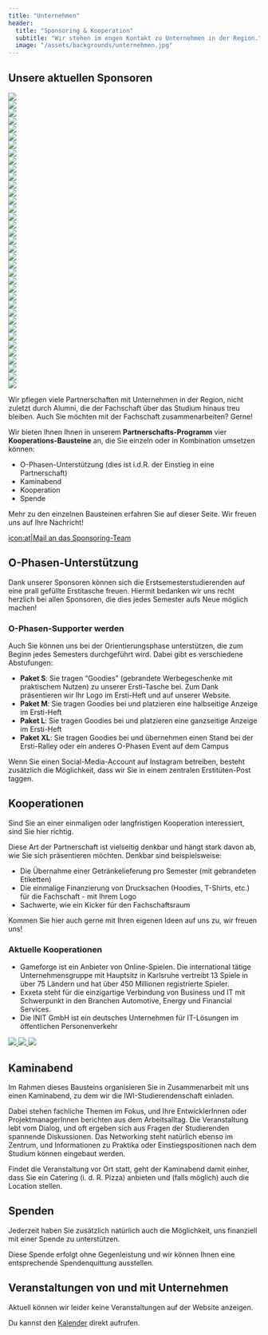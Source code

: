 ```yaml
---
title: "Unternehmen"
header:
  title: "Sponsoring & Kooperation"
  subtitle: "Wir stehen im engen Kontakt zu Unternehmen in der Region."
  image: "/assets/backgrounds/unternehmen.jpg"
---
```


## Unsere aktuellen Sponsoren

<div id='sponsoren' class="grid grid-cols-2 md:grid-cols-3 lg:grid-cols-4 gap-10 my-10">
    <div class="inline-grid content-center place-content-center">
        <a class="flex justify-center items-center" target="_blank" href="https://www.aidshilfe-karlsruhe.de">
            <img src="/images/unternehmen/aidshilfe.jpg"></img>
        </a>
    </div>
    <div class="inline-grid content-center place-content-center">
        <a class="flex justify-center items-center" target="_blank" href="https://amiconsult.de">
            <img src="/images/unternehmen/amiconsult.png"></img>
        </a>
    </div>
    <div class="inline-grid content-center place-content-center">
        <a class="flex justify-center items-center" target="_blank" href="https://www.blb-karlsruhe.de/">
            <img src="/images/unternehmen/blb.png"></img>
        </a>
    </div>
    <div class="inline-grid content-center place-content-center">
        <a class="flex justify-center items-center" target="_blank" href="https://www.instagram.com/bockaufkarlsruhe">
            <img src="/images/unternehmen/bockaufkarlsruhe.png"></img>
        </a>
    </div>
    <div class="inline-grid content-center place-content-center">
        <a class="flex justify-center items-center" target="_blank" href="https://bonding.de">
            <img src="/images/unternehmen/bonding.png"></img>
        </a>
    </div>
    <div class="inline-grid content-center place-content-center">
        <a class="flex justify-center items-center" target="_blank" href="https://www.breuninger.com/de/">
            <img src="/images/unternehmen/breuninger.png"></img>
        </a>
    </div>
    <div class="inline-grid content-center place-content-center">
        <a class="flex justify-center items-center" target="_blank" href="https://www.capgemini.com/de-de/karriere/">
            <img src="/images/unternehmen/capgemini.png"></img>
        </a>
    </div>
    <div class="inline-grid content-center place-content-center">
        <a class="flex justify-center items-center" target="_blank" href="https://carlundcarla.de/">
            <img src="/images/unternehmen/carla-carla.png"></img>
        </a>
    </div>
    <div class="inline-grid content-center place-content-center">
        <a class="flex justify-center items-center" target="_blank" href="https://www.cas-mitgestalter.de/jobs/">
            <img src="/images/unternehmen/cas.png"></img>
        </a>
    </div>
    <div class="inline-grid content-center place-content-center">
        <a class="flex justify-center items-center" target="_blank" href="https://www.cgi.com">
            <img src="/images/unternehmen/cgi.png"></img>
        </a>
    </div>
    <div class="inline-grid content-center place-content-center">
        <a class="flex justify-center items-center" target="_blank" href="https://www.cyberforum.de">
            <img src="/images/unternehmen/cyberforum.png"></img>
        </a>
    </div>
    <div class="inline-grid content-center place-content-center">
        <a class="flex justify-center items-center" target="_blank" href="https://www.dm-jobs.com/dmTECH">
            <img src="/images/unternehmen/dmtech.jpg"></img>
        </a>
    </div>
    <div class="inline-grid content-center place-content-center">
        <a class="flex justify-center items-center" target="_blank" href="https://www.drucksofa.de/">
            <img src="/images/unternehmen/drucksofa.png"></img>
        </a>
    </div>
    <div class="inline-grid content-center place-content-center">
        <a class="flex justify-center items-center" target="_blank" href="https://exxeta.com/karriere">
            <img src="/images/unternehmen/exxeta.png"></img>
        </a>
    </div>
    <div class="inline-grid content-center place-content-center">
        <a class="flex justify-center items-center" target="_blank" href="https://www.ferchau.com/de/de/bewerber/karriere">
            <img src="/images/unternehmen/ferchau.png"></img>
        </a>
    </div>
    <div class="inline-grid content-center place-content-center">
        <a class="flex justify-center items-center" target="_blank" href="https://fit-in.de">
            <img src="/images/unternehmen/fitin.png"></img>
        </a>
    </div>
    <div class="inline-grid content-center place-content-center">
        <a class="flex justify-center items-center" target="_blank" href="https://gameforge.com">
            <img src="/images/unternehmen/gameforge.png"></img>
        </a>
    </div>
    <div class="inline-grid content-center place-content-center">
        <a class="flex justify-center items-center" target="_blank" href="https://www.initse.com/dede/home/">
            <img src="/images/unternehmen/init.jpg"></img>
        </a>
    </div>
    <div class="inline-grid content-center place-content-center">
        <a class="flex justify-center items-center" target="_blank" href="https://www.inovex.de/en/">
            <img src="/images/unternehmen/inovex.png"></img>
        </a>
    </div>
    <div class="inline-grid content-center place-content-center">
        <a class="flex justify-center items-center" target="_blank" href="https://www.interflex.de">
            <img src="/images/unternehmen/interflex.png"></img>
        </a>
    </div>
    <div class="inline-grid content-center place-content-center">
        <a class="flex justify-center items-center" target="_blank" href="https://www.it-economics.de/karriere/stellenanzeigen">
            <img src="/images/unternehmen/it-economics.png"></img>
        </a>
    </div>
    <div class="inline-grid content-center place-content-center">
        <a class="flex justify-center items-center" target="_blank" href="https://www.itscope.com">
            <img src="/images/unternehmen/itscope.png"></img>
        </a>
    </div>
    <div class="inline-grid content-center place-content-center">
        <a class="flex justify-center items-center" target="_blank" href="https://www.kleiberit.com">
            <img src="/images/unternehmen/kleiberit.png"></img>
        </a>
    </div>
    <div class="inline-grid content-center place-content-center">
        <a class="flex justify-center items-center" target="_blank" href="https://www.kleiberit.com">
            <img src="/images/unternehmen/letsdev.png"></img>
        </a>
    </div>
    <div class="inline-grid content-center place-content-center">
        <a class="flex justify-center items-center" target="_blank" href="https://www.moninger.de">
            <img src="/images/unternehmen/moninger.png"></img>
        </a>
    </div>
    <div class="inline-grid content-center place-content-center">
        <a class="flex justify-center items-center" target="_blank" href="https://netzstrategen.com">
            <img src="/images/unternehmen/netzstrategen.png"></img>
        </a>
    </div>
    <div class="inline-grid content-center place-content-center">
        <a class="flex justify-center items-center" target="_blank" href="https://server.nitrado.net">
            <img src="/images/unternehmen/nitrado.png"></img>
        </a>
    </div>
    <div class="inline-grid content-center place-content-center">
        <a class="flex justify-center items-center" target="_blank" href="https://objektkultur.de">
            <img src="/images/unternehmen/objektkultur.png"></img>
        </a>
    </div>
    <div class="inline-grid content-center place-content-center">
        <a class="flex justify-center items-center" target="_blank" href="https://technology.salt-and-pepper.eu">
            <img src="/images/unternehmen/saltandpepper.png"></img>
        </a>
    </div>
    <div class="inline-grid content-center place-content-center">
        <a class="flex justify-center items-center" target="_blank" href="https://www.seeburger.com">
            <img src="/images/unternehmen/seeburger.png"></img>
        </a>
    </div>
    <div class="inline-grid content-center place-content-center">
        <a class="flex justify-center items-center" target="_blank" href="https://getvamos.app/">
            <img src="/images/unternehmen/siptogether.png"></img>
        </a>
    </div>
    <div class="inline-grid content-center place-content-center">
        <a class="flex justify-center items-center" target="_blank" href="https://smateso.com/">
            <img src="/images/unternehmen/smateso.jpg"></img>
        </a>
    </div>
    <div class="inline-grid content-center place-content-center">
        <a class="flex justify-center items-center" target="_blank" href="https://www.springer.com">
            <img src="/images/unternehmen/springer.png"></img>
        </a>
    </div>
    <div class="inline-grid content-center place-content-center">
        <a class="flex justify-center items-center" target="_blank" href="https://studidruck-copyshop.de">
            <img src="/images/unternehmen/studidruck.png"></img>
        </a>
    </div>
    <div class="inline-grid content-center place-content-center">
        <a class="flex justify-center items-center" target="_blank" href="https://www.utb.de">
            <img src="/images/unternehmen/utb.png"></img>
        </a>
    </div>
    <div class="inline-grid content-center place-content-center">
        <a class="flex justify-center items-center" target="_blank" href="https://www.vector.com">
            <img src="/images/unternehmen/vector.png"></img>
        </a>
    </div>
    <div class="inline-grid content-center place-content-center">
        <a class="flex justify-center items-center" target="_blank" href="https://wgheld.de/">
            <img src="/images/unternehmen/wg-held.png"></img>
        </a>
    </div>
</div>

Wir pflegen viele Partnerschaften mit Unternehmen in der Region, nicht zuletzt durch Alumni, die der Fachschaft über das Studium hinaus treu bleiben. Auch Sie möchten mit der Fachschaft zusammenarbeiten? Gerne!

Wir bieten Ihnen Ihnen in unserem **Partnerschafts-Programm** vier **Kooperations-Bausteine** an, die Sie einzeln oder in Kombination umsetzen können:

- O-Phasen-Unterstützung (dies ist i.d.R. der Einstieg in eine Partnerschaft)
- Kaminabend
- Kooperation
- Spende

Mehr zu den einzelnen Bausteinen erfahren Sie auf dieser Seite. Wir freuen uns auf Ihre Nachricht!

[icon:at|Mail an das Sponsoring-Team](/scripts/email.php?address=kontakt)

## O-Phasen-Unterstützung

Dank unserer Sponsoren können sich die Erstsemesterstudierenden auf eine prall gefüllte Erstitasche freuen. Hiermit bedanken wir uns recht herzlich bei allen Sponsoren, die dies jedes Semester aufs Neue möglich machen!

### O-Phasen-Supporter werden

Auch Sie können uns bei der Orientierungsphase unterstützen, die zum Beginn jedes Semesters durchgeführt wird. Dabei gibt es verschiedene Abstufungen:

- **Paket S**: Sie tragen “Goodies” (gebrandete Werbegeschenke mit praktischem Nutzen) zu unserer Ersti-Tasche bei. Zum Dank präsentieren wir Ihr Logo im Ersti-Heft und auf unserer Website.
- **Paket M**: Sie tragen Goodies bei und platzieren eine halbseitige Anzeige im Ersti-Heft
- **Paket L**: Sie tragen Goodies bei und platzieren eine ganzseitige Anzeige im Ersti-Heft
- **Paket XL**: Sie tragen Goodies bei und übernehmen einen Stand bei der Ersti-Ralley oder ein anderes O-Phasen Event auf dem Campus

Wenn Sie einen Social-Media-Account auf Instagram betreiben, besteht zusätzlich die Möglichkeit, dass wir Sie in einem zentralen Erstitüten-Post taggen.

## Kooperationen

Sind Sie an einer einmaligen oder langfristigen Kooperation interessiert, sind Sie hier richtig.

Diese Art der Partnerschaft ist vielseitig denkbar und hängt stark davon ab, wie Sie sich präsentieren möchten. Denkbar sind beispielsweise:

- Die Übernahme einer Getränkelieferung pro Semester (mit gebrandeten Etiketten)
- Die einmalige Finanzierung von Drucksachen (Hoodies, T-Shirts, etc.) für die Fachschaft - mit Ihrem Logo
- Sachwerte, wie ein Kicker für den Fachschaftsraum

Kommen Sie hier auch gerne mit Ihren eigenen Ideen auf uns zu, wir freuen uns!

### Aktuelle Kooperationen

<div id="sponsoren" class="grid grid-cols-1 sm:grid-cols-2 gap-10">
    <div class="inline-grid content-center place-content-center">
      <ul>
        <li>Gameforge ist ein Anbieter von Online-Spielen. Die international tätige Unternehmensgruppe mit Hauptsitz in Karlsruhe vertreibt 13 Spiele in über 75 Ländern und hat über 450 Millionen registrierte Spieler.</li>
        <li>Exxeta steht für die einzigartige Verbindung von Business und IT mit Schwerpunkt in den Branchen Automotive, Energy und Financial Services.</li>
        <li>Die INIT GmbH ist ein deutsches Unternehmen für IT-Lösungen im öffentlichen Personenverkehr</li>
      </ul>
    </div>
    <div class="inline-grid content-center place-content-center gap-5">
        <a class="flex justify-center items-center" target="_blank" href="https://gameforge.com">
            <img src="/images/unternehmen/gameforge.png"></img>
        </a>
        <a class="flex justify-center items-center" target="_blank" href="https://exxeta.com">
            <img src="/images/unternehmen/exxeta.png"></img>
        </a>
        <a class="flex justify-center items-center" target="_blank" href="https://www.initse.com/dede/home/">
            <img src="/images/unternehmen/init.jpg"></img>
        </a>
    </div>
</div>

## Kaminabend

Im Rahmen dieses Bausteins organisieren Sie in Zusammenarbeit mit uns einen Kaminabend, zu dem wir die IWI-Studierendenschaft einladen.

Dabei stehen fachliche Themen im Fokus, und Ihre EntwicklerInnen oder ProjektmanagerInnen berichten aus dem Arbeitsalltag. Die Veranstaltung lebt vom Dialog, und oft ergeben sich aus Fragen der Studierenden spannende Diskussionen. Das Networking steht natürlich ebenso im Zentrum, und Informationen zu Praktika oder Einstiegspositionen nach dem Studium können eingebaut werden.

Findet die Veranstaltung vor Ort statt, geht der Kaminabend damit einher, dass Sie ein Catering (i. d. R. Pizza) anbieten und (falls möglich) auch die Location stellen.

## Spenden

Jederzeit haben Sie zusätzlich natürlich auch die Möglichkeit, uns finanziell mit einer Spende zu unterstützen.

Diese Spende erfolgt ohne Gegenleistung und wir können Ihnen eine entsprechende Spendenquittung ausstellen.

## Veranstaltungen von und mit Unternehmen

Aktuell können wir leider keine Veranstaltungen auf der Website anzeigen.

Du kannst den [Kalender](https://calendar.google.com/calendar/u/0/embed?src=b85j5fp42daj0r7g6s0mjsjvu4@group.calendar.google.com&ctz=Europe/Berlin) direkt aufrufen.
